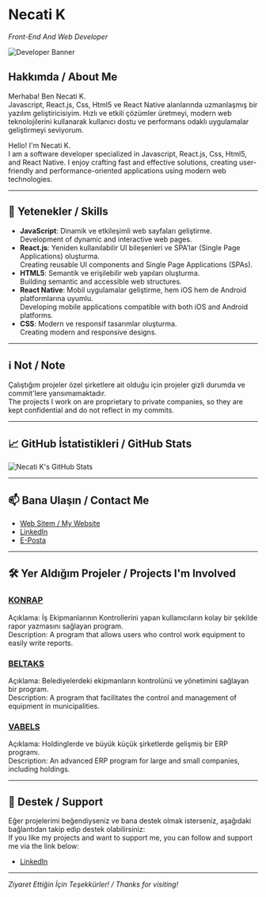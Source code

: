 # Necati K

*Front-End And Web Developer*

![Developer Banner](https://images.unsplash.com/photo-1603791440384-56cd371ee9a7?crop=entropy&cs=tinysrgb&fit=max&fm=jpg&ixid=MnwxMjA3fDB8MHxwaG90by1wYWdlfHx8fGVufDB8fHx8&ixlib=rb-1.2.1&q=80&w=800)

## Hakkımda / About Me

Merhaba! Ben Necati K.  
Javascript, React.js, Css, Html5 ve React Native alanlarında uzmanlaşmış bir yazılım geliştiricisiyim. Hızlı ve etkili çözümler üretmeyi, modern web teknolojilerini kullanarak kullanıcı dostu ve performans odaklı uygulamalar geliştirmeyi seviyorum.

Hello! I'm Necati K.  
I am a software developer specialized in Javascript, React.js, Css, Html5, and React Native. I enjoy crafting fast and effective solutions, creating user-friendly and performance-oriented applications using modern web technologies.

---

## 🚀 Yetenekler / Skills

- **JavaScript**: Dinamik ve etkileşimli web sayfaları geliştirme.  
  Development of dynamic and interactive web pages.
- **React.js**: Yeniden kullanılabilir UI bileşenleri ve SPA'lar (Single Page Applications) oluşturma.  
  Creating reusable UI components and Single Page Applications (SPAs).
- **HTML5**: Semantik ve erişilebilir web yapıları oluşturma.  
  Building semantic and accessible web structures.
- **React Native**: Mobil uygulamalar geliştirme, hem iOS hem de Android platformlarına uyumlu.  
  Developing mobile applications compatible with both iOS and Android platforms.
- **CSS**: Modern ve responsif tasarımlar oluşturma.  
  Creating modern and responsive designs.

---

## ℹ️ Not / Note

Çalıştığım projeler özel şirketlere ait olduğu için projeler gizli durumda ve commit'lere yansımamaktadır.  
The projects I work on are proprietary to private companies, so they are kept confidential and do not reflect in my commits.

---

## 📈 GitHub İstatistikleri / GitHub Stats

![Necati K's GitHub Stats](https://github-readme-stats.vercel.app/api?username=NecatiK&show_icons=true&hide_border=true&theme=radical)

---

## 📫 Bana Ulaşın / Contact Me

- [Web Sitem / My Website](https://necatik.com)
- [LinkedIn](https://www.linkedin.com/in/necati-k-460464245/)
- [E-Posta](mailto:nknecati@gmail.com)

---

## 🛠️ Yer Aldığım Projeler / Projects I'm Involved

### [KONRAP](https://konrap.com)
Açıklama: İş Ekipmanlarının Kontrollerini yapan kullanıcıların kolay bir şekilde rapor yazmasını sağlayan program.  
Description: A program that allows users who control work equipment to easily write reports.

### [BELTAKS](https://beltaks.com)
Açıklama: Belediyelerdeki ekipmanların kontrolünü ve yönetimini sağlayan bir program.  
Description: A program that facilitates the control and management of equipment in municipalities.

### [VABELS](https://vabels.com)
Açıklama: Holdinglerde ve büyük küçük şirketlerde gelişmiş bir ERP programı.  
Description: An advanced ERP program for large and small companies, including holdings.

---

## 🌟 Destek / Support

Eğer projelerimi beğendiyseniz ve bana destek olmak isterseniz, aşağıdaki bağlantıdan takip edip destek olabilirsiniz:  
If you like my projects and want to support me, you can follow and support me via the link below:

- [LinkedIn](https://www.linkedin.com/in/necati-k-460464245/)

---

*Ziyaret Ettiğin İçin Teşekkürler! / Thanks for visiting!*
